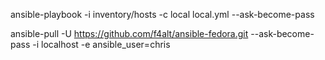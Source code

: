 ansible-playbook -i inventory/hosts -c local local.yml --ask-become-pass

ansible-pull -U https://github.com/f4alt/ansible-fedora.git --ask-become-pass -i localhost -e ansible_user=chris
